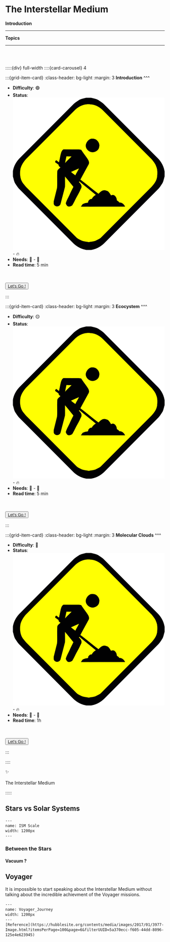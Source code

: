 # The Interstellar Medium


<p class="emphase2"><strong>Introduction</strong></p>

***

**Topics**

***

<br>
<br>

:::::{div} full-width
::::{card-carousel} 4

:::{grid-item-card}
:class-header: bg-light
:margin: 3
**Introduction**
^^^

- **Difficulty**: 🟢 
- **Status**: ![flag alt >](../../../Docs/Svg_icons/Under_construction.svg) - 🔥
- **Needs**: 🏸 - 💏
- **Read time**: 5 min

<br>
<br>

<div class="wrapper">
<button class="button"><span> <a href="ISM.html"  title= "" target="blank"> Let's Go ! </a></span></button> 
</div>

:::

:::{grid-item-card}
:class-header: bg-light
:margin: 3
**Ecocystem**
^^^

- **Difficulty**: 🟡 
- **Status**: ![flag alt >](../../../Docs/Svg_icons/Under_construction.svg) - 🔥
- **Needs**: 🏸 - 💏
- **Read time**: 5 min

<br>
<br>

<div class="wrapper">
<button class="button"><span> <a href="Sub_topics/Ecocystem.html"  title= "" target="blank"> Let's Go ! </a></span></button> 
</div>

:::

:::{grid-item-card}
:class-header: bg-light
:margin: 3
**Molecular Clouds**
^^^

- **Difficulty**: 🔴 
- **Status**: ![flag alt >](../../../Docs/Svg_icons/Under_construction.svg) - 🔥
- **Needs**: 🏸 - 💏
- **Read time**: 1h

<br>
<br>

<div class="wrapper">
<button class="button"><span> <a href="Sub_topics/MC.html"  title= "" target="blank"> Let's Go ! </a></span></button> 
</div>

:::

::::


<p class="emphase">&#10024; <br><br>The Interstellar Medium</p>

:::::

## Stars vs Solar Systems


```{figure} Docs/ISMScale.jpg
---
name: ISM Scale
width: 1200px
---
```


### Between the Stars

#### Vacuum ?

## Voyager

It is impossible to start speaking about the Interstellar Medium without talking about the incredible achievment of the Voyager missions.

```{figure} Docs/Voyager_Journey.png
---
name: Voyager_Journey
width: 1200px
---
[Reference](https://hubblesite.org/contents/media/images/2017/01/3977-Image.html?itemsPerPage=100&page=6&filterUUID=5a370ecc-f605-44dd-8096-125e4e623945)
```



